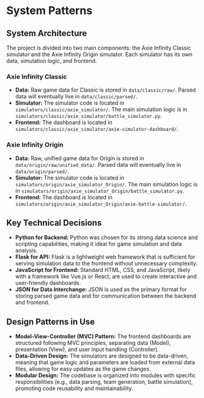 # System Patterns

## System Architecture

The project is divided into two main components: the Axie Infinity Classic simulator and the Axie Infinity Origin simulator. Each simulator has its own data, simulation logic, and frontend.

### Axie Infinity Classic
- **Data:** Raw game data for Classic is stored in `data/classic/raw/`. Parsed data will eventually live in `data/classic/parsed/`.
- **Simulator:** The simulator code is located in `simulators/classic/axie_simulator/`. The main simulation logic is in `simulators/classic/axie_simulator/battle_simulator.py`.
- **Frontend:** The dashboard is located in `simulators/classic/axie_simulator/axie-simulator-dashboard/`.

### Axie Infinity Origin
- **Data:** Raw, unified game data for Origin is stored in `data/origin/raw/unified_data/`. Parsed data will eventually live in `data/origin/parsed/`.
- **Simulator:** The simulator code is located in `simulators/origin/axie_simulator_Origin/`. The main simulation logic is in `simulators/origin/axie_simulator_Origin/battle_simulator.py`.
- **Frontend:** The dashboard is located in `simulators/origin/axie_simulator_Origin/axie-battle-simulator/`.

## Key Technical Decisions

- **Python for Backend:** Python was chosen for its strong data science and scripting capabilities, making it ideal for game simulation and data analysis.
- **Flask for API:** Flask is a lightweight web framework that is sufficient for serving simulation data to the frontend without unnecessary complexity.
- **JavaScript for Frontend:** Standard HTML, CSS, and JavaScript, likely with a framework like Vue.js or React, are used to create interactive and user-friendly dashboards.
- **JSON for Data Interchange:** JSON is used as the primary format for storing parsed game data and for communication between the backend and frontend.

## Design Patterns in Use

- **Model-View-Controller (MVC) Pattern:** The frontend dashboards are structured following MVC principles, separating data (Model), presentation (View), and user input handling (Controller).
- **Data-Driven Design:** The simulators are designed to be data-driven, meaning that game logic and parameters are loaded from external data files, allowing for easy updates as the game changes.
- **Modular Design:** The codebase is organized into modules with specific responsibilities (e.g., data parsing, team generation, battle simulation), promoting code reusability and maintainability.
